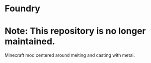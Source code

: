 Foundry
=======

# Note: This repository is no longer maintained.

Minecraft mod centered around melting and casting with metal.
